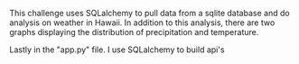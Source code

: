 This challenge uses SQLalchemy to pull data from a sqlite database and do analysis on weather in Hawaii. In addition to this analysis, there are two graphs displaying the distribution of precipitation and temperature.

Lastly in the "app.py" file. I use SQLalchemy to build api's 	